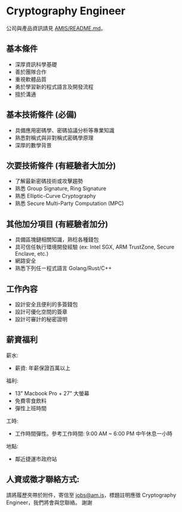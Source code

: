 # Cryptography Engineer 

公司與產品資訊請見 [AMIS/README.md](README.md)。


## 基本條件

* 深厚資訊科學基礎
* 善於團隊合作
* 重視軟體品質
* 勇於學習新的程式語言及開發流程
* 擅於溝通

## 基本技術條件 (必備)

* 具備應用密碼學、密碼協議分析等專業知識
* 熟悉對稱式與非對稱式密碼學原理
* 深厚的數學背景

## 次要技術條件 (有經驗者大加分)

* 了解最新密碼技術或攻擊趨勢
* 熟悉 Group Signature, Ring Signature
* 熟悉 Elliptic-Curve Cryptography
* 熟悉 Secure Multi-Party Computation (MPC)

## 其他加分項目 (有經驗者加分)

* 具備區塊鏈相關知識，熟稔各種錢包
* 具可信任執行環境開發經驗 (ex: Intel SGX, ARM TrustZone, Secure Enclave, etc.)
* 網路安全
* 熟悉下列任ㄧ程式語言 Golang/Rust/C++

## 工作內容

* 設計安全且便利的多簽錢包
* 設計可優化空間的簽章
* 設計可審計的秘密證明

## 薪資福利

薪水:

* 薪資: 年薪保證百萬以上

福利:

* 13" Macbook Pro + 27" 大螢幕
* 免費零食飲料
* 彈性上班時間

工時:

* 工作時間彈性。參考工作時間: 9:00 AM ~ 6:00 PM 中午休息一小時

地點:

* 鄰近捷運市政府站

## 人資或徵才聯絡方式:

請將履歷夾帶於附件，寄信至 jobs@am.is，標題註明應徵 Cryptography Engineer，我們將會與您聯絡。
謝謝
